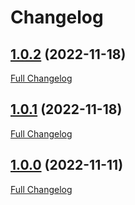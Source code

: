 # Changelog

## [1.0.2](https://github.com/mahsumurebe/nestjs-bitcoin-rpc-client/tree/1.0.2) (2022-11-18)

[Full Changelog](https://github.com/mahsumurebe/nestjs-bitcoin-rpc-client/compare/1.0.1...1.0.2)

## [1.0.1](https://github.com/mahsumurebe/nestjs-bitcoin-rpc-client/tree/1.0.1) (2022-11-18)

[Full Changelog](https://github.com/mahsumurebe/nestjs-bitcoin-rpc-client/compare/1.0.0...1.0.1)

## [1.0.0](https://github.com/mahsumurebe/nestjs-bitcoin-rpc-client/tree/1.0.0) (2022-11-11)

[Full Changelog](https://github.com/mahsumurebe/nestjs-bitcoin-rpc-client/compare/20da50ec6e33240a2fec3c11f9dc4189cd4453b8...1.0.0)
